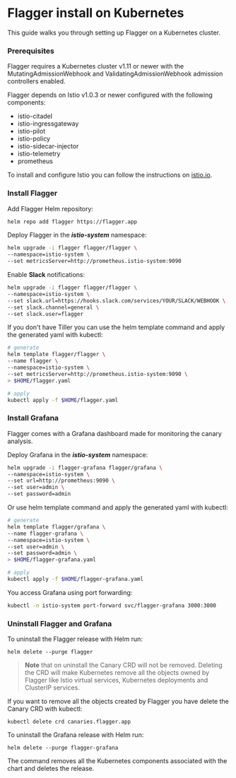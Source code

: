 # Flagger install on Kubernetes

This guide walks you through setting up Flagger on a Kubernetes cluster.

### Prerequisites

Flagger requires a Kubernetes cluster v1.11 or newer with the 
MutatingAdmissionWebhook and ValidatingAdmissionWebhook admission controllers enabled. 

Flagger depends on Istio v1.0.3 or newer configured with the following components:

* istio-citadel
* istio-ingressgateway
* istio-pilot
* istio-policy
* istio-sidecar-injector
* istio-telemetry
* prometheus

To install and configure Istio you can follow the instructions on 
[istio.io](https://istio.io/docs/setup/kubernetes/quick-start/).

### Install Flagger

Add Flagger Helm repository:

```bash
helm repo add flagger https://flagger.app
```

Deploy Flagger in the _**istio-system**_ namespace:

```bash
helm upgrade -i flagger flagger/flagger \
--namespace=istio-system \
--set metricsServer=http://prometheus.istio-system:9090
```

Enable **Slack** notifications:

```bash
helm upgrade -i flagger flagger/flagger \
--namespace=istio-system \
--set slack.url=https://hooks.slack.com/services/YOUR/SLACK/WEBHOOK \
--set slack.channel=general \
--set slack.user=flagger
```

If you don't have Tiller you can use the helm template command and apply the generated yaml with kubectl:

```bash
# generate
helm template flagger/flagger \
--name flagger \
--namespace=istio-system \
--set metricsServer=http://prometheus.istio-system:9090 \
> $HOME/flagger.yaml

# apply
kubectl apply -f $HOME/flagger.yaml
```

### Install Grafana

Flagger comes with a Grafana dashboard made for monitoring the canary analysis.

Deploy Grafana in the _**istio-system**_ namespace:

```bash
helm upgrade -i flagger-grafana flagger/grafana \
--namespace=istio-system \
--set url=http://prometheus:9090 \
--set user=admin \
--set password=admin
```

Or use helm template command and apply the generated yaml with kubectl:

```bash
# generate
helm template flagger/grafana \
--name flagger-grafana \
--namespace=istio-system \
--set user=admin \
--set password=admin \
> $HOME/flagger-grafana.yaml

# apply
kubectl apply -f $HOME/flagger-grafana.yaml
```

You access Grafana using port forwarding:

```bash
kubectl -n istio-system port-forward svc/flagger-grafana 3000:3000
```

###  Uninstall Flagger and Grafana

To uninstall the Flagger release with Helm run:

```text
helm delete --purge flagger
```

> **Note** that on uninstall the Canary CRD will not be removed. 
Deleting the CRD will make Kubernetes remove all the objects owned by Flagger like Istio virtual services, 
Kubernetes deployments and ClusterIP services.

If you want to remove all the objects created by Flagger you have delete the Canary CRD with kubectl:

```text
kubectl delete crd canaries.flagger.app
```

To uninstall the Grafana release with Helm run:

```text
helm delete --purge flagger-grafana
```

The command removes all the Kubernetes components associated with the chart and deletes the release.
